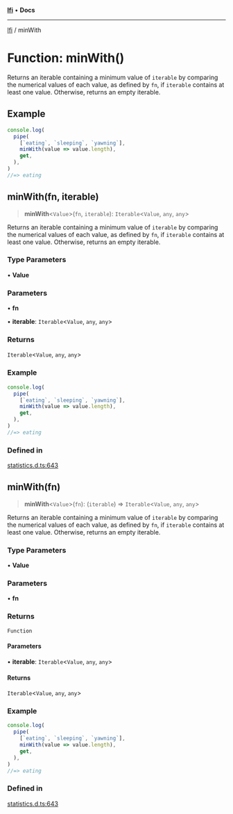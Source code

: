 [**lfi**](../readme.md) • **Docs**

***

[lfi](../globals.md) / minWith

# Function: minWith()

Returns an iterable containing a minimum value of `iterable` by comparing the
numerical values of each value, as defined by `fn`, if `iterable` contains at
least one value. Otherwise, returns an empty iterable.

## Example

```js
console.log(
  pipe(
    [`eating`, `sleeping`, `yawning`],
    minWith(value => value.length),
    get,
  ),
)
//=> eating
```

## minWith(fn, iterable)

> **minWith**\<`Value`\>(`fn`, `iterable`): `Iterable`\<`Value`, `any`, `any`\>

Returns an iterable containing a minimum value of `iterable` by comparing the
numerical values of each value, as defined by `fn`, if `iterable` contains at
least one value. Otherwise, returns an empty iterable.

### Type Parameters

• **Value**

### Parameters

• **fn**

• **iterable**: `Iterable`\<`Value`, `any`, `any`\>

### Returns

`Iterable`\<`Value`, `any`, `any`\>

### Example

```js
console.log(
  pipe(
    [`eating`, `sleeping`, `yawning`],
    minWith(value => value.length),
    get,
  ),
)
//=> eating
```

### Defined in

[statistics.d.ts:643](https://github.com/TomerAberbach/lfi/blob/fd6e1ff9d7b7d249090f89ead6d0a30e26aba2e4/src/operations/statistics.d.ts#L643)

## minWith(fn)

> **minWith**\<`Value`\>(`fn`): (`iterable`) => `Iterable`\<`Value`, `any`, `any`\>

Returns an iterable containing a minimum value of `iterable` by comparing the
numerical values of each value, as defined by `fn`, if `iterable` contains at
least one value. Otherwise, returns an empty iterable.

### Type Parameters

• **Value**

### Parameters

• **fn**

### Returns

`Function`

#### Parameters

• **iterable**: `Iterable`\<`Value`, `any`, `any`\>

#### Returns

`Iterable`\<`Value`, `any`, `any`\>

### Example

```js
console.log(
  pipe(
    [`eating`, `sleeping`, `yawning`],
    minWith(value => value.length),
    get,
  ),
)
//=> eating
```

### Defined in

[statistics.d.ts:643](https://github.com/TomerAberbach/lfi/blob/fd6e1ff9d7b7d249090f89ead6d0a30e26aba2e4/src/operations/statistics.d.ts#L643)
